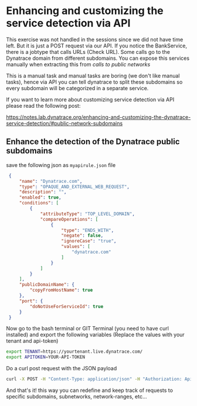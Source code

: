 # Enhancing and customizing the service detection via API

This exercise was not handled in the sessions since we did not have time left. But it is just a POST request via our API. If you notice the BankService, there is a jobtype that calls URLs (Check URL). Some calls go to the Dynatrace domain from different subdomains. You can expose this services manually when extracting this from *calls to public networks*

This is a manual task and manual tasks are boring (we don't like manual tasks), hence via API you can tell dynatrace to split these subdomains so every subdomain will be categorized in a separate service. 

If you want to learn more about customizing service detection via API please read the following post:

https://notes.lab.dynatrace.org/enhancing-and-customizing-the-dynatrace-service-detection/#public-network-subdomains

## Enhance the detection of the Dynatrace public subdomains

save the following json as `myapirule.json` file

```json
 {
     "name": "Dynatrace.com",
     "type": "OPAQUE_AND_EXTERNAL_WEB_REQUEST",
     "description": "",
     "enabled": true,
     "conditions": [
         {
             "attributeType": "TOP_LEVEL_DOMAIN",
             "compareOperations": [
                 {
                     "type": "ENDS_WITH",
                     "negate": false,
                     "ignoreCase": "true",
                     "values": [
                         "dynatrace.com"
                     ]
                 }
             ]
         }
     ],
     "publicDomainName": {
         "copyFromHostName": true
     },
     "port": {
         "doNotUseForServiceId": true
     }
 }
```

Now go to the bash terminal or GIT Terminal (you need to have curl installed) and export the following variables (Replace the values with your tenant and api-token)

```bash
export TENANT=https://yourtenant.live.dynatrace.com/
export APITOKEN=YOUR-API-TOKEN
```

Do a curl post request with the JSON payload
```bash
curl -X POST -H "Content-Type: application/json" -H "Authorization: Api-Token $APITOKEN" -d @myapirule.json $TENANT/api/config/v1/service/detectionRules/OPAQUE_AND_EXTERNAL_WEB_REQUEST

```

And that's it! this way you can redefine and keep track of requests to specific subdomains, subnetworks, network-ranges, etc... 